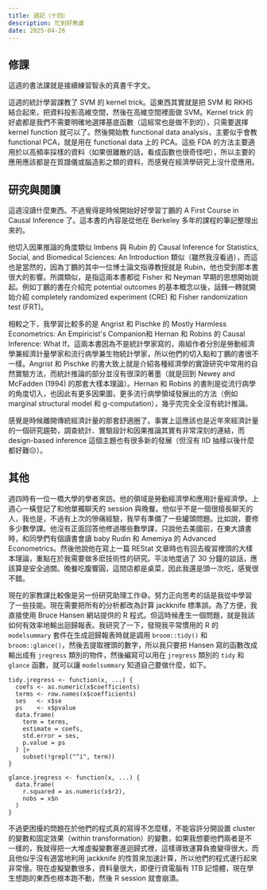 ```yaml
---
title: 週記（十四）
description: 忙到好焦慮
date: 2025-04-26
---
```


## 修課

這週的書法課就是接續練習智永的真書千字文。

這週的統計學習課教了 SVM 的 kernel trick。這東西其實就是把 SVM 和 RKHS 結合起來，把資料投影高維空間，然後在高維空間裡面做 SVM。Kernel trick 的好處都是我們不需要明確地選擇基底函數（這經常也是做不到的），只需要選擇 kernel function 就可以了。然後開始教 functional data analysis，主要似乎會教 functional PCA，就是用在 functional data 上的 PCA。這些 FDA 的方法主要適用於以高頻率採樣的資料（如果很離散的話，看成函數也很奇怪吧），所以主要的應用應該都是在質譜儀或腦造影之類的資料，而感覺在經濟學研究上沒什麼應用。

## 研究與閱讀

這週沒讀什麼東西。不過覺得是時候開始好好學習丁鵬的 A First Course in Causal Inference 了。這本書的內容是從他在 Berkeley 多年的課程的筆記整理出來的。

他切入因果推論的角度類似 Imbens 與 Rubin 的 Causal Inference for Statistics, Social, and Biomedical Sciences: An Introduction 類似（雖然我沒看過），而這也是當然的，因為丁鵬的其中一位博士論文指導教授就是 Rubin，他也受到那本書很大的影響。所謂類似，是指這兩本書都從 Fisher 和 Neyman 早期的思想開始說起。例如丁鵬的書在介紹完 potential outcomes 的基本概念以後，話鋒一轉就開始介紹 completely randomized experiment (CRE) 和 Fisher randomization test (FRT)。

相較之下，我學習比較多的是 Angrist 和 Pischke 的 Mostly Harmless Econometrics: An Empiricist's Companion和 Hernan 和 Robins 的 Causal Inference: What If。這兩本書因為不是統計學家寫的，兩組作者分別是勞動經濟學兼經濟計量學家和流行病學兼生物統計學家，所以他們的切入點和丁鵬的書很不一樣。Angrist 和 Pischke 的書大致上就是介紹各種經濟學的實證研究中常用的自然實驗方法，而統計推論的部分並沒有很深的著墨（就是回到 Newey and McFadden (1994) 的那套大樣本理論）。Hernan 和 Robins 的書則是從流行病學的角度切入，也因此有更多因果圖，更多流行病學領域發展出的方法（例如 marginal structural model 和 g-computation），幾乎完完全全沒有統計推論。

感覺是時候離開傳統經濟計量的那套舒適圈了。事實上這應該也是近年來經濟計量的一個研究趨勢，調查統計、實驗設計和因果推論其實有非常深刻的連結，而 design-based inference 這個主題也有很多新的發展（但沒有 IID 抽樣以後什麼都好難😔）。

## 其他

週四時有一位一橋大學的學者來訪。他的領域是勞動經濟學和應用計量經濟學。上週心一橫登記了和他單獨聊天的 session 與晚餐。他似乎不是一個很擅長聊天的人，我也是，不過有上次的慘痛經驗，我早有準備了一些罐頭問題。比如說，要修多少數學課。他沒有正面回答他修過哪些數學課，只說他去美國前，在東大讀書時，和同學們有個讀書會讀 baby Rudin 和 Amemiya 的 Advanced Econometrics。然後他說他在寫上一篇 REStat 文章時也有回去複習裡頭的大樣本理論，重點在於我需要做多麽技術性的研究。平淡地度過了 30 分鐘的談話，應該算是安全過關。晚餐吃腹響圓，這間店都是桌菜，因此我還是頭一次吃，感覺很不錯。

現在的家教課比較像是另一份研究助理工作😅。努力正向思考的話是我從中學習了一些技能。現在需要把所有的分析都改為計算 jackknife 標準誤。為了方便，我直接使用 Bruce Hansen 網站提供的 R 程式。但這時候產生一個問題，就是我該如何有效率地輸出迴歸報表。我研究了一下，發現我平常慣用的 R 的 `modelsummary` 套件在生成迴歸報表時就是調用 `broom::tidy()` 和 `broom::glance()`，然後去提取裡頭的數字，所以我只要把 Hansen 寫的函數改成輸出成有 `jregress` 類別的物件，然後編寫可以用在 `jregress` 類別的 `tidy` 和 `glance` 函數，就可以讓 `modelsummary` 知道自己要做什麼，如下。

```
tidy.jregress <- function(x, ...) {
  coefs <- as.numeric(x$coefficients)
  terms <- row.names(x$coefficients)
  ses   <- x$se
  ps    <- x$pvalue
  data.frame(
    term = terms,
    estimate = coefs,
    std.error = ses,
    p.value = ps
  ) |>
    subset(!grepl("^i", term))
}

glance.jregress <- function(x, ...) {
  data.frame(
    r.squared = as.numeric(x$r2),
    nobs = x$n
  )
}
```

不過更困擾的問題在於他們的程式真的寫得不怎麼樣，不能容許分開設置 cluster 的變數和固定效果（within transformation）的變數，如果我想要他們兩者是不一樣的，我就得把一大堆虛擬變數塞進迴歸式裡，這樣導致運算負擔變得很大，而且他似乎沒有適當地利用 jackknife 的性質來加速計算，所以他們的程式運行起來非常慢。現在虛擬變數很多，資料量很大，即便行資電腦有 1TB 記憶體，現在學生想跑的東西也根本跑不動，然後 R session 就會崩潰。